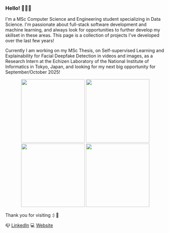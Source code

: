 ### Hello! 👋👋👋

I'm a MSc Computer Science and Engineering student specializing in Data Science. I'm passionate about full-stack software development and machine learning, and always look for opportunities to further develop my skillset in these areas. This page is a collection of projects I've developed over the last few years! 

Currently I am working on my MSc Thesis, on Self-supervised Learning and Explainability for Facial Deepfake Detection in videos and images, as a Research Intern at the Echizen Laboratory of the National Institute of Informatics in Tokyo, Japan, and looking for my next big opportunity for September/October 2025!

<p align="center">
  <img src="https://github.com/alvaroqsaldanha/alvaroqsaldanha/blob/main/giphy.gif" width="200" height="200"/>
  <img src="https://github.com/alvaroqsaldanha/alvaroqsaldanha/blob/main/giphy.gif" width="200" height="200"/>
  <img src="https://github.com/alvaroqsaldanha/alvaroqsaldanha/blob/main/giphy.gif" width="200" height="200"/>
  <img src="https://github.com/alvaroqsaldanha/alvaroqsaldanha/blob/main/giphy.gif" width="200" height="200"/>
</p>

Thank you for visiting :) 🔋 <br>

📪 [LinkedIn](https://www.linkedin.com/in/alvaro-saldanha/) 
💻 [Website](https://www.alvarosaldanha.dev/)


